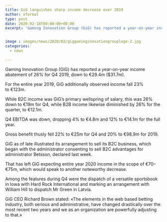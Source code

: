 ```yaml
---
title: GiG languishes sharp income decrease over 2019
author: xforeal 
type: post
date: 2020-02-18T00:00:00+00:00
excerpt: 'Gaming Innovation Group (GiG) has reported a year-on-year income abatement of 26&amp;percnt; for Q4 2019, down to &amp;euro;29 '


image : images/news/2020/02/giggaminginovationgrouplogo-2.jpg
categories:
  - news

---
```

Gaming Innovation Group (GiG) has reported a year-on-year income abatement of 26&percnt; for Q4 2019, down to &euro;29.4m ($31.7m).

For the entire year 2019, GiG additionally observed income fall 23&percnt; to&nbsp;&euro;123m.

While B2C income was GiG&rsquo;s primary wellspring of salary, this was 26&percnt; down to &euro;19m for Q4, while B2B income likewise diminished by 26&percnt; for the quarter, to &euro;12.1m.

Q4 EBITDA was down, dropping 4&percnt; to &euro;4.8m and 12&percnt; to&nbsp;&euro;14.1m for the full year.

Gross benefit thusly fell 22&percnt; to&nbsp;&euro;25m for Q4 and 20&percnt; to&nbsp;&euro;98.9m for 2019.

GiG as of late illustrated its arrangement to sell its B2C business, which began with the administrator consenting to sell B2C advantages for administrator Betsson, declared last week.

That has left GiG expecting entire year 2020 income in the scope of &euro;70&ndash;&euro;75m, which would speak to another noteworthy decrease.

Among the features during Q4 were the dispatch of a versatile sportsbook in Iowa with Hard Rock International and marking an arrangement with William Hill to dispatch Mr Green in Latvia.

GiG CEO Richard Brown stated: &#171;The elements in the web based betting industry, both serious and administrative, have changed drastically over the most recent two years and we as an organization are powerfully adjusting to that.&#187;